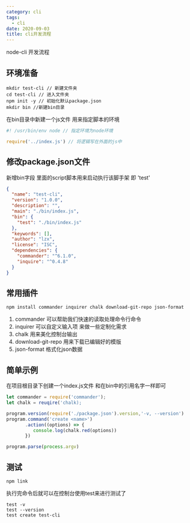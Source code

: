 ```yaml
---
category: cli
tags:
  - cli
date: 2020-09-03
title: cli开发流程
---
```


node-cli 开发流程
<!-- more -->

## 环境准备
``` shell
mkdir test-cli // 新建文件夹
cd test-cli // 进入文件夹
npm init -y // 初始化默认package.json
mkdir bin //新建bin目录
```
在bin目录中新建一个js文件 用来指定脚本的环境

``` javascript
#! /usr/bin/env node // 指定环境为node环境

require('../index.js') // 将逻辑写在外面的js中
```

## 修改package.json文件

新增bin字段 里面的script脚本用来启动执行该脚手架 即 'test'
```json
{
  "name": "test-cli",
  "version": "1.0.0",
  "description": "",
  "main": "./bin/index.js",
  "bin": {
    "test": "./bin/index.js"
  },
  "keywords": [],
  "author": "lzx",
  "license": "ISC",
  "dependencies": {
    "commander": "^6.1.0",
    "inquire": "^0.4.8"
  }
}

```

## 常用插件

``` shell
npm install commander inquirer chalk download-git-repo json-format
```
1. commander 可以帮助我们快速的读取处理命令行命令
2. inquirer 可以自定义输入项 来做一些定制化需求
3. chalk 用来美化控制台输出
4. download-git-repo 用来下载已编辑好的模版
5. json-format 格式化json数据

## 简单示例

在项目根目录下创建一个index.js文件 和在bin中的引用名字一样即可

``` javascript
let commander = require('commander');
let chalk = reuqire('chalk);

program.version(require('./package.json').version,'-v, --version')
program.command('create <name>')
       .action((options) => {
          console.log(chalk.red(options))
       })

program.parse(process.argv)
```
## 测试
``` shell
npm link
```
执行完命令后就可以在控制台使用test来进行测试了

``` shell
test -v
test --version
test create test-cli
```

